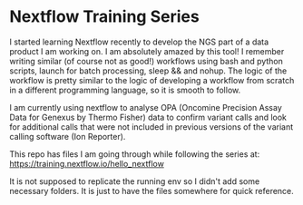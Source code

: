 # Nextflow Training Series

I started learning Nextflow recently to develop the NGS part of a data product I am working on.  I am absolutely amazed by this tool! I remember writing similar (of course not as good!) workflows using bash and python scripts, launch for batch processing, sleep && and nohup. The logic of the workflow is pretty similar to the logic of developing a workflow from scratch in a different programming language, so it is smooth to follow.

I am currently using nextflow to analyse OPA (Oncomine Precision Assay Data for Genexus by Thermo Fisher) data to confirm variant calls and look for additional calls that were not included in previous versions of the variant calling software (Ion Reporter).

This repo has files I am going through while following the series at:  
https://training.nextflow.io/hello_nextflow

It is not supposed to replicate the running env so I didn't add some necessary folders. It is just to have the files somewhere for quick reference.

